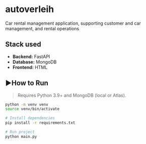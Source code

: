 # autoverleih
Car rental management application, supporting customer and car management, and rental operations

## Stack used

- **Backend:** FastAPI
- **Database:** MongoDB
- **Frontend:** HTML

## ▶How to Run
> Requires Python 3.9+ and MongoDB (local or Atlas).

```bash
python -m venv venv
source venv/bin/activate

# Install dependencies
pip install -r requirements.txt

# Run project
python main.py


